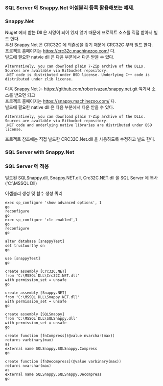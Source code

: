 ### SQL Server 에 Snappy.Net 어셈블리 등록 활용해보는 예제.

### Snappy.Net
Nuget 에서 받는 Dll 은 서명이 되어 있지 않기 때문에 프로젝트 소스를 직접 받아서 빌드 한다.  
우선 Snappy.Net 은 CRC32C 에 의존성을 갖기 때문에 CRC32C 부터 빌드 한다.  
프로젝트 홈페이지는 https://crc32c.machinezoo.com/  다.  
빌드에 필요한 natvie dll 은 다음 부분에서 다운 받을 수 있다.  
```
Alternatively, you can download plain 7-Zip archive of the DLLs. 
Sources are available via Bitbucket repository. 
.NET code is distributed under BSD license. Underlying C++ code is distributed under zlib license.
```

다음 Snappy.Net 는 https://github.com/robertvazan/snappy.net.git  여기서 소스를 받으면 되고  
프로젝트 홈페이지는 https://snappy.machinezoo.com/ 다.  
빌드에 필요한 native dll 은 다음 부분에서 다운 받을 수 있다.  
```
Alternatively, you can download plain 7-Zip archive of the DLLs. 
Sources are available via Bitbucket repository. 
.NET code and underlying native libraries are distributed under BSD license.
```
프로젝트 참조에는 직접 빌드한 CRC32C.Net.dll 을 사용하도록 수정하고 빌드 한다.  

### SQL Server with Snappy.Net


### SQL Server 에 적용
빌드된 SQLSnappy.dll, Snappy.NET.dll, Crc32C.NET.dll 을 SQL Server 에 복사 ('C:\MSSQL Dll)  
  
어셈블리 생성 및 함수 생성 쿼리
```
exec sp_configure 'show advanced options', 1
go
reconfigure
go
exec sp_configure 'clr enabled',1
go
reconfigure
go

alter database [snappyTest]
set trustworthy on
go

use [snappyTest]
go

create assembly [Crc32C.NET]
from 'C:\MSSQL DLL\Crc32C.NET.dll'
with permission_set = unsafe
go

create assembly [Snappy.NET]
from 'C:\MSSQL DLL\Snappy.NET.dll'
with permission_set = unsafe
go

create assembly [SQLSnappy]
from 'C:\MSSQL DLL\SQLSnappy.dll'
with permission_set = unsafe
go

create function [fnCompress](@value nvarchar(max))
returns varbinary(max)
as
external name SQLSnappy.SQLSnappy.Compress
go

create function [fnDecompress](@value varbinary(max))
returns nvarchar(max)
as
external name SQLSnappy.SQLSnappy.Decompress
go
```
